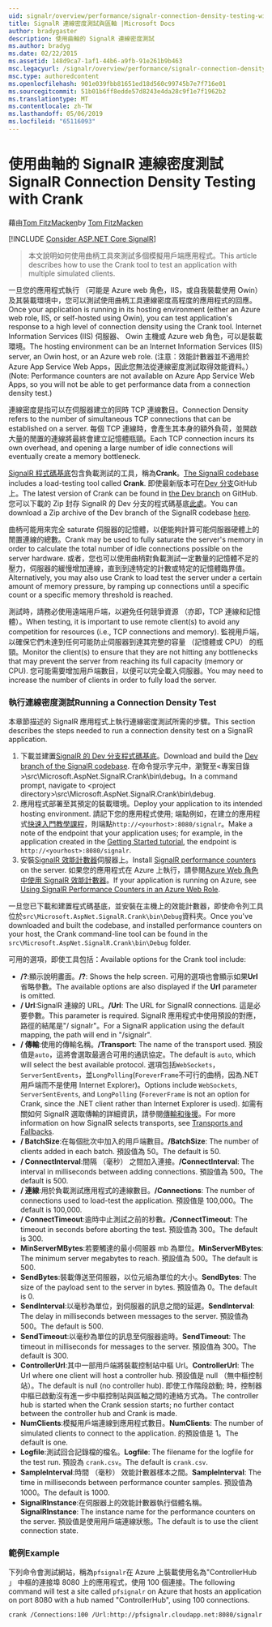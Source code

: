 ```yaml
---
uid: signalr/overview/performance/signalr-connection-density-testing-with-crank
title: SignalR 連線密度測試與區軸 |Microsoft Docs
author: bradygaster
description: 使用曲軸的 SignalR 連線密度測試
ms.author: bradyg
ms.date: 02/22/2015
ms.assetid: 148d9ca7-1af1-44b6-a9fb-91e261b9b463
msc.legacyurl: /signalr/overview/performance/signalr-connection-density-testing-with-crank
msc.type: authoredcontent
ms.openlocfilehash: 901e039fbb81651ed18d560c99745b7e7f716e01
ms.sourcegitcommit: 51b01b6ff8edde57d8243e4da28c9f1e7f1962b2
ms.translationtype: MT
ms.contentlocale: zh-TW
ms.lasthandoff: 05/06/2019
ms.locfileid: "65116093"
---
```

# <a name="signalr-connection-density-testing-with-crank"></a><span data-ttu-id="02669-103">使用曲軸的 SignalR 連線密度測試</span><span class="sxs-lookup"><span data-stu-id="02669-103">SignalR Connection Density Testing with Crank</span></span>

<span data-ttu-id="02669-104">藉由[Tom FitzMacken](https://github.com/tfitzmac)</span><span class="sxs-lookup"><span data-stu-id="02669-104">by [Tom FitzMacken](https://github.com/tfitzmac)</span></span>

[!INCLUDE [Consider ASP.NET Core SignalR](~/includes/signalr/signalr-version-disambiguation.md)]

> <span data-ttu-id="02669-105">本文說明如何使用曲柄工具來測試多個模擬用戶端應用程式。</span><span class="sxs-lookup"><span data-stu-id="02669-105">This article describes how to use the Crank tool to test an application with multiple simulated clients.</span></span>

<span data-ttu-id="02669-106">一旦您的應用程式執行 （可能是 Azure web 角色，IIS，或自我裝載使用 Owin） 及其裝載環境中，您可以測試使用曲柄工具連線密度高程度的應用程式的回應。</span><span class="sxs-lookup"><span data-stu-id="02669-106">Once your application is running in its hosting environment (either an Azure web role, IIS, or self-hosted using Owin), you can test application's response to a high level of connection density using the Crank tool.</span></span> <span data-ttu-id="02669-107">Internet Information Services (IIS) 伺服器、 Owin 主機或 Azure web 角色，可以是裝載環境。</span><span class="sxs-lookup"><span data-stu-id="02669-107">The hosting environment can be an Internet Information Services (IIS) server, an Owin host, or an Azure web role.</span></span> <span data-ttu-id="02669-108">(注意：效能計數器並不適用於 Azure App Service Web Apps，因此您無法從連線密度測試取得效能資料。）</span><span class="sxs-lookup"><span data-stu-id="02669-108">(Note: Performance counters are not available on Azure App Service Web Apps, so you will not be able to get performance data from a connection density test.)</span></span>

<span data-ttu-id="02669-109">連線密度是指可以在伺服器建立的同時 TCP 連線數目。</span><span class="sxs-lookup"><span data-stu-id="02669-109">Connection Density refers to the number of simultaneous TCP connections that can be established on a server.</span></span> <span data-ttu-id="02669-110">每個 TCP 連線時，會產生其本身的額外負荷，並開啟大量的閒置的連線將最終會建立記憶體瓶頸。</span><span class="sxs-lookup"><span data-stu-id="02669-110">Each TCP connection incurs its own overhead, and opening a large number of idle connections will eventually create a memory bottleneck.</span></span>

<span data-ttu-id="02669-111">[SignalR 程式碼基底](https://github.com/signalr/signalr)包含負載測試的工具，稱為**Crank**。</span><span class="sxs-lookup"><span data-stu-id="02669-111">[The SignalR codebase](https://github.com/signalr/signalr) includes a load-testing tool called **Crank**.</span></span> <span data-ttu-id="02669-112">即使最新版本可在[Dev 分支](https://github.com/SignalR/signalr/tree/dev)GitHub 上。</span><span class="sxs-lookup"><span data-stu-id="02669-112">The latest version of Crank can be found in [the Dev branch](https://github.com/SignalR/signalr/tree/dev) on GitHub.</span></span> <span data-ttu-id="02669-113">您可以下載的 Zip 封存 SignalR 的 Dev 分支的程式碼基底[此處](https://github.com/SignalR/SignalR/archive/dev.zip)。</span><span class="sxs-lookup"><span data-stu-id="02669-113">You can download a Zip archive of the Dev branch of the SignalR codebase [here](https://github.com/SignalR/SignalR/archive/dev.zip).</span></span>

<span data-ttu-id="02669-114">曲柄可能用來完全 saturate 伺服器的記憶體，以便能夠計算可能伺服器硬體上的閒置連線的總數。</span><span class="sxs-lookup"><span data-stu-id="02669-114">Crank may be used to fully saturate the server's memory in order to calculate the total number of idle connections possible on the server hardware.</span></span> <span data-ttu-id="02669-115">或者，您也可以使用曲柄對負載測試一定數量的記憶體不足的壓力，伺服器的緩慢增加連線，直到到達特定的計數或特定的記憶體臨界值。</span><span class="sxs-lookup"><span data-stu-id="02669-115">Alternatively, you may also use Crank to load test the server under a certain amount of memory pressure, by ramping up connections until a specific count or a specific memory threshold is reached.</span></span>

<span data-ttu-id="02669-116">測試時，請務必使用遠端用戶端，以避免任何競爭資源 （亦即，TCP 連線和記憶體）。</span><span class="sxs-lookup"><span data-stu-id="02669-116">When testing, it is important to use remote client(s) to avoid any competition for resources (i.e., TCP connections and memory).</span></span> <span data-ttu-id="02669-117">監視用戶端，以確保它們未達到任何可能防止伺服器到達其完整的容量 （記憶體或 CPU） 的瓶頸。</span><span class="sxs-lookup"><span data-stu-id="02669-117">Monitor the client(s) to ensure that they are not hitting any bottlenecks that may prevent the server from reaching its full capacity (memory or CPU).</span></span> <span data-ttu-id="02669-118">您可能需要增加用戶端數目，以便可以完全載入伺服器。</span><span class="sxs-lookup"><span data-stu-id="02669-118">You may need to increase the number of clients in order to fully load the server.</span></span>

### <a name="running-a-connection-density-test"></a><span data-ttu-id="02669-119">執行連線密度測試</span><span class="sxs-lookup"><span data-stu-id="02669-119">Running a Connection Density Test</span></span>

<span data-ttu-id="02669-120">本章節描述的 SignalR 應用程式上執行連線密度測試所需的步驟。</span><span class="sxs-lookup"><span data-stu-id="02669-120">This section describes the steps needed to run a connection density test on a SignalR application.</span></span>

1. <span data-ttu-id="02669-121">下載並建置[SignalR 的 Dev 分支程式碼基底](https://github.com/SignalR/SignalR/archive/dev.zip)。</span><span class="sxs-lookup"><span data-stu-id="02669-121">Download and build the [Dev branch of the SignalR codebase](https://github.com/SignalR/SignalR/archive/dev.zip).</span></span> <span data-ttu-id="02669-122">在命令提示字元中，瀏覽至&lt;專案目錄&gt;\src\Microsoft.AspNet.SignalR.Crank\bin\debug。</span><span class="sxs-lookup"><span data-stu-id="02669-122">In a command prompt, navigate to &lt;project directory&gt;\src\Microsoft.AspNet.SignalR.Crank\bin\debug.</span></span>
2. <span data-ttu-id="02669-123">應用程式部署至其預定的裝載環境。</span><span class="sxs-lookup"><span data-stu-id="02669-123">Deploy your application to its intended hosting environment.</span></span> <span data-ttu-id="02669-124">請記下您的應用程式使用; 端點例如，在建立的應用程式[快速入門教學課程](../getting-started/tutorial-getting-started-with-signalr.md)，則端點`http://<yourhost>:8080/signalr`。</span><span class="sxs-lookup"><span data-stu-id="02669-124">Make a note of the endpoint that your application uses; for example, in the application created in the [Getting Started tutorial](../getting-started/tutorial-getting-started-with-signalr.md), the endpoint is `http://<yourhost>:8080/signalr`.</span></span>
3. <span data-ttu-id="02669-125">安裝[SignalR 效能計數器](signalr-performance.md#perfcounters)伺服器上。</span><span class="sxs-lookup"><span data-stu-id="02669-125">Install [SignalR performance counters](signalr-performance.md#perfcounters) on the server.</span></span> <span data-ttu-id="02669-126">如果您的應用程式在 Azure 上執行，請參閱[Azure Web 角色中使用 SignalR 效能計數器](using-signalr-performance-counters-in-an-azure-web-role.md)。</span><span class="sxs-lookup"><span data-stu-id="02669-126">If your application is running on Azure, see [Using SignalR Performance Counters in an Azure Web Role](using-signalr-performance-counters-in-an-azure-web-role.md).</span></span>

<span data-ttu-id="02669-127">一旦您已下載和建置程式碼基底，並安裝在主機上的效能計數器，即使命令列工具位於`src\Microsoft.AspNet.SignalR.Crank\bin\Debug`資料夾。</span><span class="sxs-lookup"><span data-stu-id="02669-127">Once you've downloaded and built the codebase, and installed performance counters on your host, the Crank command-line tool can be found in the `src\Microsoft.AspNet.SignalR.Crank\bin\Debug` folder.</span></span>

<span data-ttu-id="02669-128">可用的選項，即使工具包括：</span><span class="sxs-lookup"><span data-stu-id="02669-128">Available options for the Crank tool include:</span></span>

- <span data-ttu-id="02669-129">**/?**:顯示說明畫面。</span><span class="sxs-lookup"><span data-stu-id="02669-129">**/?**: Shows the help screen.</span></span> <span data-ttu-id="02669-130">可用的選項也會顯示如果**Url**省略參數。</span><span class="sxs-lookup"><span data-stu-id="02669-130">The available options are also displayed if the **Url** parameter is omitted.</span></span>
- <span data-ttu-id="02669-131">**/ Url**:SignalR 連線的 URL。</span><span class="sxs-lookup"><span data-stu-id="02669-131">**/Url**: The URL for SignalR connections.</span></span> <span data-ttu-id="02669-132">這是必要參數。</span><span class="sxs-lookup"><span data-stu-id="02669-132">This parameter is required.</span></span> <span data-ttu-id="02669-133">SignalR 應用程式中使用預設的對應，路徑的結尾是"/ signalr"。</span><span class="sxs-lookup"><span data-stu-id="02669-133">For a SignalR application using the default mapping, the path will end in "/signalr".</span></span>
- <span data-ttu-id="02669-134">**/ 傳輸**:使用的傳輸名稱。</span><span class="sxs-lookup"><span data-stu-id="02669-134">**/Transport**: The name of the transport used.</span></span> <span data-ttu-id="02669-135">預設值是`auto`，這將會選取最適合可用的通訊協定。</span><span class="sxs-lookup"><span data-stu-id="02669-135">The default is `auto`, which will select the best available protocol.</span></span> <span data-ttu-id="02669-136">選項包括`WebSockets`， `ServerSentEvents`，並`LongPolling`(`ForeverFrame`不可行的曲柄，因為.NET 用戶端而不是使用 Internet Explorer)。</span><span class="sxs-lookup"><span data-stu-id="02669-136">Options include `WebSockets`, `ServerSentEvents`, and `LongPolling` (`ForeverFrame` is not an option for Crank, since the .NET client rather than Internet Explorer is used).</span></span> <span data-ttu-id="02669-137">如需有關如何 SignalR 選取傳輸的詳細資訊，請參閱[傳輸和後援](../getting-started/introduction-to-signalr.md#transports)。</span><span class="sxs-lookup"><span data-stu-id="02669-137">For more information on how SignalR selects transports, see [Transports and Fallbacks](../getting-started/introduction-to-signalr.md#transports).</span></span>
- <span data-ttu-id="02669-138">**/ BatchSize**:在每個批次中加入的用戶端數目。</span><span class="sxs-lookup"><span data-stu-id="02669-138">**/BatchSize**: The number of clients added in each batch.</span></span> <span data-ttu-id="02669-139">預設值為 50。</span><span class="sxs-lookup"><span data-stu-id="02669-139">The default is 50.</span></span>
- <span data-ttu-id="02669-140">**/ ConnectInterval**:間隔 （毫秒） 之間加入連接。</span><span class="sxs-lookup"><span data-stu-id="02669-140">**/ConnectInterval**: The interval in milliseconds between adding connections.</span></span> <span data-ttu-id="02669-141">預設值為 500。</span><span class="sxs-lookup"><span data-stu-id="02669-141">The default is 500.</span></span>
- <span data-ttu-id="02669-142">**/ 連線**:用於負載測試應用程式的連線數目。</span><span class="sxs-lookup"><span data-stu-id="02669-142">**/Connections**: The number of connections used to load-test the application.</span></span> <span data-ttu-id="02669-143">預設值是 100,000。</span><span class="sxs-lookup"><span data-stu-id="02669-143">The default is 100,000.</span></span>
- <span data-ttu-id="02669-144">**/ ConnectTimeout**:逾時中止測試之前的秒數。</span><span class="sxs-lookup"><span data-stu-id="02669-144">**/ConnectTimeout**: The timeout in seconds before aborting the test.</span></span> <span data-ttu-id="02669-145">預設值為 300。</span><span class="sxs-lookup"><span data-stu-id="02669-145">The default is 300.</span></span>
- <span data-ttu-id="02669-146">**MinServerMBytes**:若要觸達的最小伺服器 mb 為單位。</span><span class="sxs-lookup"><span data-stu-id="02669-146">**MinServerMBytes**: The minimum server megabytes to reach.</span></span> <span data-ttu-id="02669-147">預設值為 500。</span><span class="sxs-lookup"><span data-stu-id="02669-147">The default is 500.</span></span>
- <span data-ttu-id="02669-148">**SendBytes**:裝載傳送至伺服器，以位元組為單位的大小。</span><span class="sxs-lookup"><span data-stu-id="02669-148">**SendBytes**: The size of the payload sent to the server in bytes.</span></span> <span data-ttu-id="02669-149">預設值為 0。</span><span class="sxs-lookup"><span data-stu-id="02669-149">The default is 0.</span></span>
- <span data-ttu-id="02669-150">**SendInterval**:以毫秒為單位，到伺服器的訊息之間的延遲。</span><span class="sxs-lookup"><span data-stu-id="02669-150">**SendInterval**: The delay in milliseconds between messages to the server.</span></span> <span data-ttu-id="02669-151">預設值為 500。</span><span class="sxs-lookup"><span data-stu-id="02669-151">The default is 500.</span></span>
- <span data-ttu-id="02669-152">**SendTimeout**:以毫秒為單位的訊息至伺服器逾時。</span><span class="sxs-lookup"><span data-stu-id="02669-152">**SendTimeout**: The timeout in milliseconds for messages to the server.</span></span> <span data-ttu-id="02669-153">預設值為 300。</span><span class="sxs-lookup"><span data-stu-id="02669-153">The default is 300.</span></span>
- <span data-ttu-id="02669-154">**ControllerUrl**:其中一部用戶端將裝載控制站中樞 Url。</span><span class="sxs-lookup"><span data-stu-id="02669-154">**ControllerUrl**: The Url where one client will host a controller hub.</span></span> <span data-ttu-id="02669-155">預設值是 null （無中樞控制站）。</span><span class="sxs-lookup"><span data-stu-id="02669-155">The default is null (no controller hub).</span></span> <span data-ttu-id="02669-156">即使工作階段啟動; 時，控制器中樞已啟動沒有進一步中樞控制站與區軸之間的連絡方式為。</span><span class="sxs-lookup"><span data-stu-id="02669-156">The controller hub is started when the Crank session starts; no further contact between the controller hub and Crank is made.</span></span>
- <span data-ttu-id="02669-157">**NumClients**:模擬用戶端連線到應用程式數目。</span><span class="sxs-lookup"><span data-stu-id="02669-157">**NumClients**: The number of simulated clients to connect to the application.</span></span> <span data-ttu-id="02669-158">的預設值是 1。</span><span class="sxs-lookup"><span data-stu-id="02669-158">The default is one.</span></span>
- <span data-ttu-id="02669-159">**Logfile**:測試回合記錄檔的檔名。</span><span class="sxs-lookup"><span data-stu-id="02669-159">**Logfile**: The filename for the logfile for the test run.</span></span> <span data-ttu-id="02669-160">預設為 `crank.csv`。</span><span class="sxs-lookup"><span data-stu-id="02669-160">The default is `crank.csv`.</span></span>
- <span data-ttu-id="02669-161">**SampleInterval**:時間 （毫秒） 效能計數器樣本之間。</span><span class="sxs-lookup"><span data-stu-id="02669-161">**SampleInterval**: The time in milliseconds between performance counter samples.</span></span> <span data-ttu-id="02669-162">預設值為 1000。</span><span class="sxs-lookup"><span data-stu-id="02669-162">The default is 1000.</span></span>
- <span data-ttu-id="02669-163">**SignalRInstance**:在伺服器上的效能計數器執行個體名稱。</span><span class="sxs-lookup"><span data-stu-id="02669-163">**SignalRInstance**: The instance name for the performance counters on the server.</span></span> <span data-ttu-id="02669-164">預設值是使用用戶端連線狀態。</span><span class="sxs-lookup"><span data-stu-id="02669-164">The default is to use the client connection state.</span></span>

### <a name="example"></a><span data-ttu-id="02669-165">範例</span><span class="sxs-lookup"><span data-stu-id="02669-165">Example</span></span>

<span data-ttu-id="02669-166">下列命令會測試網站，稱為`pfsignalr`在 Azure 上裝載使用名為"ControllerHub 」 中樞的連接埠 8080 上的應用程式，使用 100 個連接。</span><span class="sxs-lookup"><span data-stu-id="02669-166">The following command will test a site called `pfsignalr` on Azure that hosts an application on port 8080 with a hub named "ControllerHub", using 100 connections.</span></span>

`crank /Connections:100 /Url:http://pfsignalr.cloudapp.net:8080/signalr`
